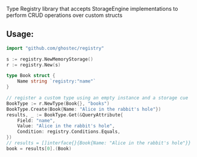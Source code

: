 Type Registry library that accepts StorageEngine implementations to perform CRUD operations over custom structs

## Usage:

```go
import "github.com/ghostec/registry"

s := registry.NewMemoryStorage()
r := registry.New(s)

type Book struct {
	Name string `registry:"name"`
}

// register a custom type using an empty instance and a storage cue
BookType := r.NewType(Book{}, "books")
BookType.Create(Book{Name: "Alice in the rabbit's hole"})
results, _ := BookType.Get(&QueryAttribute{
	Field: "name",
	Value: "Alice in the rabbit's hole",
	Condition: registry.Conditions.Equals,
})
// results = []interface{}{Book{Name: "Alice in the rabbit's hole"}}
book = results[0].(Book)
```
